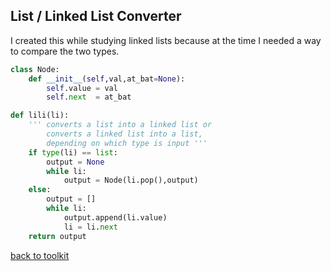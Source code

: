 ## List / Linked List Converter

I created this while studying linked lists because
at the time I needed a way to compare the two types.

```python
class Node:
    def __init__(self,val,at_bat=None):
        self.value = val
        self.next  = at_bat

def lili(li):
    ''' converts a list into a linked list or
        converts a linked list into a list,
        depending on which type is input '''
    if type(li) == list:
        output = None
        while li:
            output = Node(li.pop(),output)
    else:
        output = []
        while li:
            output.append(li.value)
            li = li.next
    return output
```



[back to toolkit](/toolkit)
